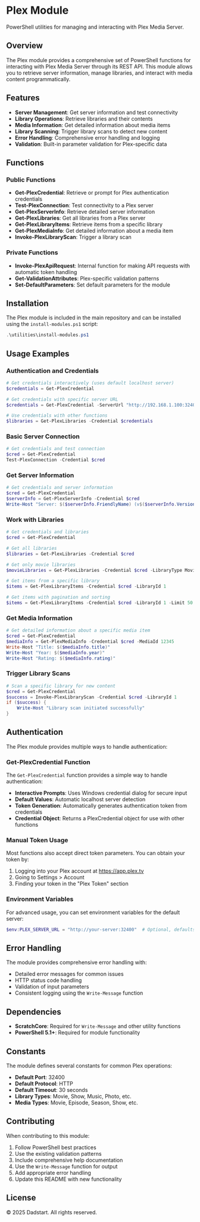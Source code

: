 # Plex Module

PowerShell utilities for managing and interacting with Plex Media Server.

## Overview

The Plex module provides a comprehensive set of PowerShell functions for interacting with Plex Media Server through its REST API. This module allows you to retrieve server information, manage libraries, and interact with media content programmatically.

## Features

- **Server Management**: Get server information and test connectivity
- **Library Operations**: Retrieve libraries and their contents
- **Media Information**: Get detailed information about media items
- **Library Scanning**: Trigger library scans to detect new content
- **Error Handling**: Comprehensive error handling and logging
- **Validation**: Built-in parameter validation for Plex-specific data

## Functions

### Public Functions

- **Get-PlexCredential**: Retrieve or prompt for Plex authentication credentials
- **Test-PlexConnection**: Test connectivity to a Plex server
- **Get-PlexServerInfo**: Retrieve detailed server information
- **Get-PlexLibraries**: Get all libraries from a Plex server
- **Get-PlexLibraryItems**: Retrieve items from a specific library
- **Get-PlexMediaInfo**: Get detailed information about a media item
- **Invoke-PlexLibraryScan**: Trigger a library scan

### Private Functions

- **Invoke-PlexApiRequest**: Internal function for making API requests with automatic token handling
- **Get-ValidationAttributes**: Plex-specific validation patterns
- **Set-DefaultParameters**: Set default parameters for the module

## Installation

The Plex module is included in the main repository and can be installed using the `install-modules.ps1` script:

```powershell
.\utilities\install-modules.ps1
```

## Usage Examples

### Authentication and Credentials

```powershell
# Get credentials interactively (uses default localhost server)
$credentials = Get-PlexCredential

# Get credentials with specific server URL
$credentials = Get-PlexCredential -ServerUrl "http://192.168.1.100:32400"

# Use credentials with other functions
$libraries = Get-PlexLibraries -Credential $credentials
```

### Basic Server Connection

```powershell
# Get credentials and test connection
$cred = Get-PlexCredential
Test-PlexConnection -Credential $cred
```

### Get Server Information

```powershell
# Get credentials and server information
$cred = Get-PlexCredential
$serverInfo = Get-PlexServerInfo -Credential $cred
Write-Host "Server: $($serverInfo.FriendlyName) (v$($serverInfo.Version))"
```

### Work with Libraries

```powershell
# Get credentials and libraries
$cred = Get-PlexCredential

# Get all libraries
$libraries = Get-PlexLibraries -Credential $cred

# Get only movie libraries
$movieLibraries = Get-PlexLibraries -Credential $cred -LibraryType Movie

# Get items from a specific library
$items = Get-PlexLibraryItems -Credential $cred -LibraryId 1

# Get items with pagination and sorting
$items = Get-PlexLibraryItems -Credential $cred -LibraryId 1 -Limit 50 -Sort "titleSort"
```

### Get Media Information

```powershell
# Get detailed information about a specific media item
$cred = Get-PlexCredential
$mediaInfo = Get-PlexMediaInfo -Credential $cred -MediaId 12345
Write-Host "Title: $($mediaInfo.title)"
Write-Host "Year: $($mediaInfo.year)"
Write-Host "Rating: $($mediaInfo.rating)"
```

### Trigger Library Scans

```powershell
# Scan a specific library for new content
$cred = Get-PlexCredential
$success = Invoke-PlexLibraryScan -Credential $cred -LibraryId 1
if ($success) {
    Write-Host "Library scan initiated successfully"
}
```

## Authentication

The Plex module provides multiple ways to handle authentication:

### Get-PlexCredential Function

The `Get-PlexCredential` function provides a simple way to handle authentication:

- **Interactive Prompts**: Uses Windows credential dialog for secure input
- **Default Values**: Automatic localhost server detection
- **Token Generation**: Automatically generates authentication token from credentials
- **Credential Object**: Returns a PlexCredential object for use with other functions

### Manual Token Usage

Most functions also accept direct token parameters. You can obtain your token by:

1. Logging into your Plex account at https://app.plex.tv
2. Going to Settings > Account
3. Finding your token in the "Plex Token" section

### Environment Variables

For advanced usage, you can set environment variables for the default server:

```powershell
$env:PLEX_SERVER_URL = "http://your-server:32400"  # Optional, defaults to localhost
```

## Error Handling

The module provides comprehensive error handling with:

- Detailed error messages for common issues
- HTTP status code handling
- Validation of input parameters
- Consistent logging using the `Write-Message` function

## Dependencies

- **ScratchCore**: Required for `Write-Message` and other utility functions
- **PowerShell 5.1+**: Required for module functionality

## Constants

The module defines several constants for common Plex operations:

- **Default Port**: 32400
- **Default Protocol**: HTTP
- **Default Timeout**: 30 seconds
- **Library Types**: Movie, Show, Music, Photo, etc.
- **Media Types**: Movie, Episode, Season, Show, etc.

## Contributing

When contributing to this module:

1. Follow PowerShell best practices
2. Use the existing validation patterns
3. Include comprehensive help documentation
4. Use the `Write-Message` function for output
5. Add appropriate error handling
6. Update this README with new functionality

## License

© 2025 Dadstart. All rights reserved. 